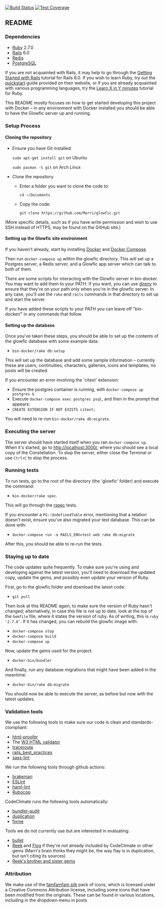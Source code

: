 [![Build Status](https://travis-ci.com/Marri/glowfic.svg?branch=master)](https://travis-ci.com/Marri/glowfic) [![Test Coverage](https://codeclimate.com/github/Marri/glowfic/badges/coverage.svg)](https://codeclimate.com/github/Marri/glowfic/coverage)

## README

### Dependencies

*   [Ruby](https://www.ruby-lang.org/en/) 2.7.0
*   [Rails](http://rubyonrails.org/) 6.0
*   [Redis](https://redis.io/topics/quickstart)
*   [PostgreSQL](https://www.postgresql.org/)

If you are not acquainted with Rails, it may help to go through the [Getting Started with Rails](http://guides.rubyonrails.org/v6.0/getting_started.html) tutorial for Rails 6.0.
If you wish to learn Ruby, try out the [quickstart](https://www.ruby-lang.org/en/documentation/quickstart/) guide provided on their website, or if you are already acquainted with various programming languages, try the [Learn X in Y minutes](https://learnxinyminutes.com/docs/ruby/) tutorial for Ruby.

This README mostly focuses on how to get started developing this project with Docker – in any environment with Docker installed you should be able to have the Glowfic server up and running.

### Setup Process

#### Cloning the repository

*   Ensure you have Git installed:

    `sudo apt-get install git` on Ubuntu

    `sudo pacman -S git` on Arch Linux

*   Clone the repository
    *   Enter a folder you want to clone the code to:

        `cd ~/Documents`

    *   Copy the code:

        `git clone https://github.com/Marri/glowfic.git`

(More specific details, such as if you have write permission and wish to use SSH instead of HTTPS, may be found on the GitHub site.)

#### Setting up the Glowfic site environment

If you haven't already, start by installing [Docker](https://docs.docker.com/install/) and [Docker Compose](https://docs.docker.com/compose/install/).

Then run `docker-compose up` within the glowfic directory.
This will set up a Postgres server, a Redis server, and a Glowfic app server which can talk to both of them.

There are some scripts for interacting with the Glowfic server in bin-docker.
You may want to add them to your PATH.
If you want, you can use [direnv](https://direnv.net/) to ensure that they're on your path only when you're in the glowfic server.
In any case, you'll use the `rake` and `rails` commands in that directory to set up and start the server.

If you have added these scripts to your PATH you can leave off "bin-docker/" in any commands that follow.

#### Setting up the database

Once you've taken these steps, you should be able to set up the contents of the glowfic database with some example data:
*   `bin-docker/rake db:setup`

This will set up the database and add some sample information – currently these are users, continuities, characters, galleries, icons and templates; no posts will be created.

If you encounter an error involving the 'citext' extension:

*   Ensure the postgres container is running, with `docker-compose up postgres &`
*   Execute `docker-compose exec postgres psql`, and then in the prompt that appears:
*   `CREATE EXTENSION IF NOT EXISTS citext;`

You will need to re-run `bin-docker/rake db:migrate`.

### Executing the server

The server should have started itself when you ran `docker-compose up`.
When it's started, go to [http://localhost:3000/](http://localhost:3000/), where you should see a local copy of the Constellation.
To stop the server, either close the Terminal or use `Ctrl+C` to stop the process.

### Running tests

To run tests, go to the root of the directory (the 'glowfic' folder) and execute the command:

*   `bin-docker/rake spec`.

This will go through the [rspec](http://rspec.info/) tests.

If you encounter a `PG::UndefinedTable` error, mentioning that a relation doesn't exist, ensure you've also migrated your test database.
This can be done with:

*   `docker-compose run -e RAILS_ENV=test web rake db:migrate`

After this, you should be able to re-run the tests.

### Staying up to date

The code updates quite frequently.
To make sure you're using and developing against the latest version, you'll need to download the updated copy, update the gems, and possibly even update your version of Ruby.

First, go to the glowfic folder and download the latest code:

*   `git pull`

Then look at this README again, to make sure the version of Ruby hasn't changed; alternatively, in case this file is not up to date, look at the top of the `Gemfile` file, where it states the version of ruby.
As of writing, this is `ruby '2.7.0'`.
If it has changed, you can rebuild the glowfic image with:

*   `docker-compose stop`
*   `docker-compose build`
*   `docker-compose up`

Now, update the gems used for the project:

*   `docker-bin/bundler`

And finally, run any database migrations that might have been added in the meantime:

*   `docker-bin/rake db:migrate`

You should now be able to execute the server, as before but now with the latest updates.

### Validation tools

We use the following tools to make sure our code is clean and standards-ctompliant:

* [html-proofer](https://github.com/gjtorikian/html-proofer)
* The [W3 HTML validator](https://validator.w3.org/)
* [traceroute](https://github.com/amatsuda/traceroute)
* [rails_best_practices](https://github.com/flyerhzm/rails_best_practices)
* [sass-lint](https://github.com/sasstools/sass-lint)

We run the following tools through github actions:
* [brakeman](https://github.com/presidentbeef/brakeman)
* [ESLint](https://eslint.org/)
* [haml-lint](https://github.com/sds/haml-lint)
* [Rubocop](https://github.com/rubocop-hq/rubocop)

CodeClimate runs the following tools automatically:
* [bundler-audit](https://github.com/rubysec/bundler-audit)
* [duplication](https://github.com/codeclimate/codeclimate-duplication)
* [fixme](https://github.com/codeclimate/codeclimate-fixme)

Tools we do not currently use but are interested in evaluating:
* [bullet](https://github.com/flyerhzm/bullet)
* [Reek](https://github.com/troessner/reek) and [Flog](https://github.com/seattlerb/flog) if they're not already included by CodeClimate or other gems (Marri's brain thinks they might be, the way flay is in duplication, but isn't citing its sources)
* [Reek's brother and sister gems](https://github.com/troessner/reek#brothers-and-sisters)

### Attribution

We make use of the [famfamfam silk](http://www.famfamfam.com/lab/icons/silk/) pack of icons, which is licensed under a Creative Commons Attribution license, including some icons that have been modified from the originals.
These can be found in various locations, including in the dropdown menu in posts.
